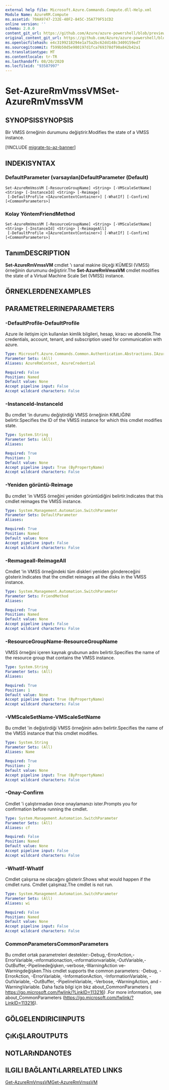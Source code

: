 ```yaml
---
external help file: Microsoft.Azure.Commands.Compute.dll-Help.xml
Module Name: AzureRM.Compute
ms.assetid: 70AA9747-232E-40F2-845C-35A779F51CD2
online version: ''
schema: 2.0.0
content_git_url: https://github.com/Azure/azure-powershell/blob/preview/src/ResourceManager/Compute/Stack/Commands.Compute/help/Set-AzureRmVmssVM.md
original_content_git_url: https://github.com/Azure/azure-powershell/blob/preview/src/ResourceManager/Compute/Stack/Commands.Compute/help/Set-AzureRmVmssVM.md
ms.openlocfilehash: e4c3199218294e1a75a2bc62dd148c3409159ed7
ms.sourcegitcommit: f599b50d5e980197d1fca769378df90a842b42a1
ms.translationtype: MT
ms.contentlocale: tr-TR
ms.lasthandoff: 08/20/2020
ms.locfileid: "93587997"
---
```

# <span data-ttu-id="170d6-101">Set-AzureRmVmssVM</span><span class="sxs-lookup"><span data-stu-id="170d6-101">Set-AzureRmVmssVM</span></span>

## <span data-ttu-id="170d6-102">SYNOPSIS</span><span class="sxs-lookup"><span data-stu-id="170d6-102">SYNOPSIS</span></span>
<span data-ttu-id="170d6-103">Bir VMSS örneğinin durumunu değiştirir.</span><span class="sxs-lookup"><span data-stu-id="170d6-103">Modifies the state of a VMSS instance.</span></span>

[!INCLUDE [migrate-to-az-banner](../../includes/migrate-to-az-banner.md)]

## <span data-ttu-id="170d6-104">INDEKI</span><span class="sxs-lookup"><span data-stu-id="170d6-104">SYNTAX</span></span>

### <span data-ttu-id="170d6-105">DefaultParameter (varsayılan)</span><span class="sxs-lookup"><span data-stu-id="170d6-105">DefaultParameter (Default)</span></span>
```
Set-AzureRmVmssVM [-ResourceGroupName] <String> [-VMScaleSetName] <String> [-InstanceId] <String> [-Reimage]
 [-DefaultProfile <IAzureContextContainer>] [-WhatIf] [-Confirm] [<CommonParameters>]
```

### <span data-ttu-id="170d6-106">Kolay Yöntem</span><span class="sxs-lookup"><span data-stu-id="170d6-106">FriendMethod</span></span>
```
Set-AzureRmVmssVM [-ResourceGroupName] <String> [-VMScaleSetName] <String> [-InstanceId] <String> [-ReimageAll]
 [-DefaultProfile <IAzureContextContainer>] [-WhatIf] [-Confirm] [<CommonParameters>]
```

## <span data-ttu-id="170d6-107">Tanım</span><span class="sxs-lookup"><span data-stu-id="170d6-107">DESCRIPTION</span></span>
<span data-ttu-id="170d6-108">**Set-AzureRmVmssVM** cmdlet 'ı sanal makine ölçeği KÜMESI (VMSS) örneğinin durumunu değiştirir.</span><span class="sxs-lookup"><span data-stu-id="170d6-108">The **Set-AzureRmVmssVM** cmdlet modifies the state of a Virtual Machine Scale Set (VMSS) instance.</span></span>

## <span data-ttu-id="170d6-109">ÖRNEKLERDEN</span><span class="sxs-lookup"><span data-stu-id="170d6-109">EXAMPLES</span></span>

## <span data-ttu-id="170d6-110">PARAMETRELERINE</span><span class="sxs-lookup"><span data-stu-id="170d6-110">PARAMETERS</span></span>

### <span data-ttu-id="170d6-111">-DefaultProfile</span><span class="sxs-lookup"><span data-stu-id="170d6-111">-DefaultProfile</span></span>
<span data-ttu-id="170d6-112">Azure ile iletişim için kullanılan kimlik bilgileri, hesap, kiracı ve abonelik.</span><span class="sxs-lookup"><span data-stu-id="170d6-112">The credentials, account, tenant, and subscription used for communication with azure.</span></span>

```yaml
Type: Microsoft.Azure.Commands.Common.Authentication.Abstractions.IAzureContextContainer
Parameter Sets: (All)
Aliases: AzureRmContext, AzureCredential

Required: False
Position: Named
Default value: None
Accept pipeline input: False
Accept wildcard characters: False
```

### <span data-ttu-id="170d6-113">-InstanceId</span><span class="sxs-lookup"><span data-stu-id="170d6-113">-InstanceId</span></span>
<span data-ttu-id="170d6-114">Bu cmdlet 'in durumu değiştirdiği VMSS örneğinin KIMLIĞINI belirtir.</span><span class="sxs-lookup"><span data-stu-id="170d6-114">Specifies the ID of the VMSS instance for which this cmdlet modifies state.</span></span>

```yaml
Type: System.String
Parameter Sets: (All)
Aliases: 

Required: True
Position: 3
Default value: None
Accept pipeline input: True (ByPropertyName)
Accept wildcard characters: False
```

### <span data-ttu-id="170d6-115">-Yeniden görüntü</span><span class="sxs-lookup"><span data-stu-id="170d6-115">-Reimage</span></span>
<span data-ttu-id="170d6-116">Bu cmdlet 'in VMSS örneğini yeniden görüntüdiğini belirtir.</span><span class="sxs-lookup"><span data-stu-id="170d6-116">Indicates that this cmdlet reimages the VMSS instance.</span></span>

```yaml
Type: System.Management.Automation.SwitchParameter
Parameter Sets: DefaultParameter
Aliases: 

Required: True
Position: Named
Default value: None
Accept pipeline input: False
Accept wildcard characters: False
```

### <span data-ttu-id="170d6-117">-Reımageall</span><span class="sxs-lookup"><span data-stu-id="170d6-117">-ReimageAll</span></span>
<span data-ttu-id="170d6-118">Cmdlet 'in VMSS örneğindeki tüm diskleri yeniden göndereceğini gösterir.</span><span class="sxs-lookup"><span data-stu-id="170d6-118">Indicates that the cmdlet reimages all the disks in the VMSS instance.</span></span>

```yaml
Type: System.Management.Automation.SwitchParameter
Parameter Sets: FriendMethod
Aliases: 

Required: True
Position: Named
Default value: None
Accept pipeline input: False
Accept wildcard characters: False
```

### <span data-ttu-id="170d6-119">-ResourceGroupName</span><span class="sxs-lookup"><span data-stu-id="170d6-119">-ResourceGroupName</span></span>
<span data-ttu-id="170d6-120">VMSS örneğini içeren kaynak grubunun adını belirtir.</span><span class="sxs-lookup"><span data-stu-id="170d6-120">Specifies the name of the resource group that contains the VMSS instance.</span></span>

```yaml
Type: System.String
Parameter Sets: (All)
Aliases: 

Required: True
Position: 1
Default value: None
Accept pipeline input: True (ByPropertyName)
Accept wildcard characters: False
```

### <span data-ttu-id="170d6-121">-VMScaleSetName</span><span class="sxs-lookup"><span data-stu-id="170d6-121">-VMScaleSetName</span></span>
<span data-ttu-id="170d6-122">Bu cmdlet 'in değiştirdiği VMSS örneğinin adını belirtir.</span><span class="sxs-lookup"><span data-stu-id="170d6-122">Specifies the name of the VMSS instance that this cmdlet modifies.</span></span>

```yaml
Type: System.String
Parameter Sets: (All)
Aliases: Name

Required: True
Position: 2
Default value: None
Accept pipeline input: True (ByPropertyName)
Accept wildcard characters: False
```

### <span data-ttu-id="170d6-123">-Onay</span><span class="sxs-lookup"><span data-stu-id="170d6-123">-Confirm</span></span>
<span data-ttu-id="170d6-124">Cmdlet 'i çalıştırmadan önce onaylamanızı ister.</span><span class="sxs-lookup"><span data-stu-id="170d6-124">Prompts you for confirmation before running the cmdlet.</span></span>

```yaml
Type: System.Management.Automation.SwitchParameter
Parameter Sets: (All)
Aliases: cf

Required: False
Position: Named
Default value: None
Accept pipeline input: False
Accept wildcard characters: False
```

### <span data-ttu-id="170d6-125">-WhatIf</span><span class="sxs-lookup"><span data-stu-id="170d6-125">-WhatIf</span></span>
<span data-ttu-id="170d6-126">Cmdlet çalışırsa ne olacağını gösterir.</span><span class="sxs-lookup"><span data-stu-id="170d6-126">Shows what would happen if the cmdlet runs.</span></span> <span data-ttu-id="170d6-127">Cmdlet çalışmaz.</span><span class="sxs-lookup"><span data-stu-id="170d6-127">The cmdlet is not run.</span></span>

```yaml
Type: System.Management.Automation.SwitchParameter
Parameter Sets: (All)
Aliases: wi

Required: False
Position: Named
Default value: None
Accept pipeline input: False
Accept wildcard characters: False
```

### <span data-ttu-id="170d6-128">CommonParameters</span><span class="sxs-lookup"><span data-stu-id="170d6-128">CommonParameters</span></span>
<span data-ttu-id="170d6-129">Bu cmdlet ortak parametreleri destekler:-Debug,-ErrorAction,-ErrorVariable,-ınformationaction,-ınformationvariable,-OutVariable,-OutBuffer,-Pipelinedeğişken,-verbose,-WarningAction ve-Warningdeğişken.</span><span class="sxs-lookup"><span data-stu-id="170d6-129">This cmdlet supports the common parameters: -Debug, -ErrorAction, -ErrorVariable, -InformationAction, -InformationVariable, -OutVariable, -OutBuffer, -PipelineVariable, -Verbose, -WarningAction, and -WarningVariable.</span></span> <span data-ttu-id="170d6-130">Daha fazla bilgi için bkz about_CommonParameters ( https://go.microsoft.com/fwlink/?LinkID=113216) .</span><span class="sxs-lookup"><span data-stu-id="170d6-130">For more information, see about_CommonParameters (https://go.microsoft.com/fwlink/?LinkID=113216).</span></span>

## <span data-ttu-id="170d6-131">GÖLGELENDIRICI</span><span class="sxs-lookup"><span data-stu-id="170d6-131">INPUTS</span></span>

## <span data-ttu-id="170d6-132">ÇıKıŞLAR</span><span class="sxs-lookup"><span data-stu-id="170d6-132">OUTPUTS</span></span>

## <span data-ttu-id="170d6-133">NOTLARıNDA</span><span class="sxs-lookup"><span data-stu-id="170d6-133">NOTES</span></span>

## <span data-ttu-id="170d6-134">ILGILI BAĞLANTıLAR</span><span class="sxs-lookup"><span data-stu-id="170d6-134">RELATED LINKS</span></span>

[<span data-ttu-id="170d6-135">Get-AzureRmVmssVM</span><span class="sxs-lookup"><span data-stu-id="170d6-135">Get-AzureRmVmssVM</span></span>](./Get-AzureRmVmssVM.md)
